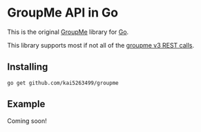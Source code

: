 # GroupMe API in Go

This is the original [GroupMe](https://dev.groupme.com/) library for [Go](https://golang.org/).

This library supports most if not all of the [groupme v3 REST calls](https://dev.groupme.com/docs/v3).

## Installing

`go get github.com/kai5263499/groupme`

## Example

Coming soon!
